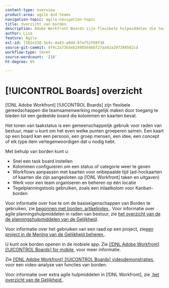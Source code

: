 ```yaml
---
content-type: overview
product-area: agile-and-teams
navigation-topic: agile-navigation-topic
title: Overzicht van borden
description: Adobe Workfront Boards zijn flexibele hulpmiddelen die teamsamenwerking toestaan door toegang tot een gedeelde raad te verlenen die kolommen en kaarten bevat.
author: Lisa
feature: Agile
exl-id: 7382e338-3e4c-4a93-a0d4-87ef52f69f36
source-git-commit: df4c2a73b5eb2498564bbf27aa92a297388562cd
workflow-type: tm+mt
source-wordcount: '218'
ht-degree: 0%

---
```


# [!UICONTROL Boards] overzicht

[!DNL Adobe Workfront] [!UICONTROL Boards] zijn flexibele gereedschappen die teamsamenwerking mogelijk maken door toegang te bieden tot een gedeelde board die kolommen en kaarten bevat.

Het tonen van taakstatus is een gemeenschappelijk gebruik voor raden van bestuur, maar u kunt om het even welke punten groeperen samen. Een kaart op een board kan een persoon, een groep mensen, een idee, een concept of elk type item vertegenwoordigen dat u nodig hebt.

Met behulp van borden kunt u:

* Snel een task board instellen
* Kolommen configureren om een status of categorie weer te geven
* Workflows aanpassen met kaarten voor onbepaalde tijd (ad-hockaarten of kaarten die zijn aangesloten op [!DNL Workfront] taken en uitgaven)
* Werk voor een team organiseren en beheren op één locatie
* Tegelplanningstools gebruiken, zoals een inlaatkolom voor Kanban-borden

Voor informatie over hoe te om de basiseigenschappen van Borden te gebruiken, zie [&#x200B; begonnen met borden: artikelindex &#x200B;](../agile/get-started-with-boards/get-started-with-boards.md). Voor informatie over agile planningshulpmiddelen in raden van bestuur, zie [&#x200B; het overzicht van de de planningshulpmiddelen van de Gelijkheid &#x200B;](/help/quicksilver/agile/use-boards-agile-planning-tools/agile-planning-tools-overview.md).

Voor informatie over het gebruiken van een raad op een project, zie [&#x200B; een project in de Mening van de Gelijkheid beheren &#x200B;](/help/quicksilver/manage-work/projects/manage-projects/manage-projects-in-agile-view.md).

U kunt ook borden openen in de mobiele app. Zie [[!DNL Adobe Workfront] [!UICONTROL Boards] for mobile &#x200B;](/help/quicksilver/workfront-basics/mobile-apps/using-the-workfront-mobile-app/mobile-boards.md) voor meer informatie.

Zie [[!DNL Adobe Workfront] [!UICONTROL Boards] videodemonstraties &#x200B;](/help/quicksilver/agile/get-started-with-boards/boards-video-demonstrations.md) voor een video-analyse van functies van borden.

Voor informatie over extra agile hulpmiddelen in [!DNL Workfront], zie [&#x200B; het overzicht van de Gelijkheid &#x200B;](../agile/agile-overview.md).
